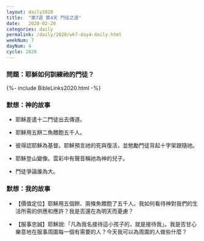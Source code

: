 ```yaml
---
layout: daily2020
title:  "第7週 第4天 門徒之道"
date:   2020-02-20
categories: daily
permalink: /daily/2020/wk7-day4-daily.html
weekNum: 7
dayNum: 4
cycle: 2020
---
```

### 問題：耶穌如何訓練祂的門徒？

{%- include BibleLinks2020.html -%}

### 默想：神的故事 
+ 耶穌差遣十二門徒出去傳道。

+ 耶穌用五餅二魚餵飽五千人。

+ 彼得認耶穌為基督。耶穌預言祂的死與復活，並勉勵門徒背起十字架跟隨祂。

+ 耶穌登山變像。雲彩中有聲音稱祂為神的兒子。

+ 門徒爭論誰為大。

### 默想：我的故事
+ 【價值定位】耶穌用五個餅、兩條魚餵飽了五千人。我如何看待神對我們的生活所需的供應和應許？我是否還在為明天而憂慮？

+ 【服事忠誠】耶穌說:「凡為我名接待這小孩子的，就是接待我」。我是否甘心樂意地在服事周圍每一個有需要的人？今天我可以為周圍的人做些什麼？
